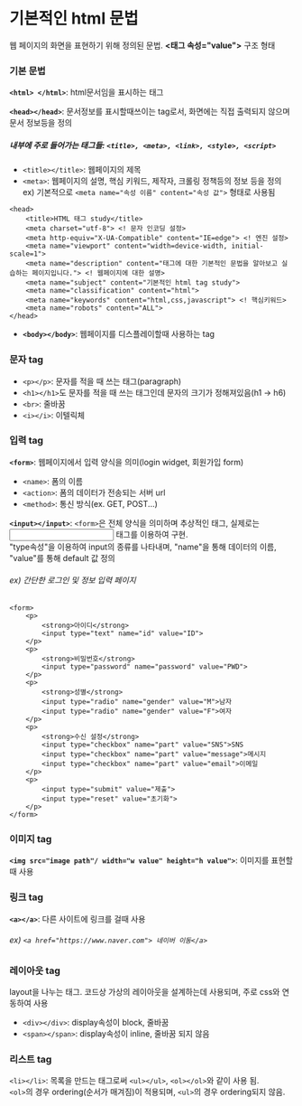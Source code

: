 # 기본적인 html 문법
웹 페이지의 화면을 표현하기 위해 정의된 문법. **<태그 속성="value">** 구조 형태   
   
   
### 기본 문법   
**```<html> </html>```**: html문서임을 표시하는 태그   

**```<head></head>```**: 문서정보를 표시할때쓰이는 tag로서, 화면에는 직접 출력되지 않으며 문서 정보등을 정의   

##### <head> 내부에 주로 들어가는 태그들: ```<title>, <meta>, <link>, <style>, <script>```   
* ```<title></title>```: 웹페이지의 제목   
* ```<meta>```: 웹페이지의 설명, 핵심 키워드, 제작자, 크롤링 정책등의 정보 등을 정의   
ex) 기본적으로 ```<meta name="속성 이름" content="속성 값">``` 형태로 사용됨

```
<head>
	<title>HTML 태그 study</title>
	<meta charset="utf-8"> <! 문자 인코딩 설정>
	<meta http-equiv="X-UA-Compatible" content="IE=edge"> <! 엔진 설정>
	<meta name="viewport" content="width=device-width, initial-scale=1"> 
	<meta name="description" content="태그에 대한 기본적인 문법을 알아보고 실습하는 페이지입니다."> <! 웹페이지에 대한 설명>
	<meta name="subject" content="기본적인 html tag study"> 
	<meta name="classification" content="html">
	<meta name="keywords" content="html,css,javascript"> <! 핵심키워드>
	<meta name="robots" content="ALL">
</head>
```   

* **```<body></body>```**: 웹페이지를 디스플레이할때 사용하는 tag   

### 문자 tag   
* ```<p></p>```: 문자를 적을 때 쓰는 태그(paragraph)   
* ```<h1></h1>```도 문자를 적을 때 쓰는 태그인데 문자의 크기가 정해져있음(h1 -> h6)   
* ```<br>```: 줄바꿈   
* ```<i></i>```: 이텔릭체   

### 입력 tag   
**```<form>```**: 웹페이지에서 입력 양식을 의미(login widget, 회원가입 form)   
* ```<name>```: 폼의 이름   
* ```<action>```: 폼의 데이터가 전송되는 서버 url   
* ```<method>```: 통신 방식(ex. GET, POST...)   

**```<input></input>```**: ```<form>```은 전체 양식을 의미하며 추상적인 태그, 실제로는 <input> 태그를 이용하여 구현.   
"type속성"을 이용하여 input의 종류를 나타내며, "name"을 통해 데이터의 이름, "value"를 통해 default 값 정의   

###### ex) 간단한 로그인 및 정보 입력 페이지   
```
<form>
	<p>
		<strong>아이디</strong>
		<input type="text" name="id" value="ID">
	</p>
	<p>
		<strong>비밀번호</strong>
		<input type="password" name="password" value="PWD">
	</p>
	<p>
		<strong>성별</strong>
		<input type="radio" name="gender" value="M">남자
		<input type="radio" name="gender" value="F">여자
	</p>
	<p>
		<strong>수신 설정</strong>
		<input type="checkbox" name="part" value="SNS">SNS
		<input type="checkbox" name="part" value="message">메시지
		<input type="checkbox" name="part" value="email">이메일
	</p>
	<p>
		<input type="submit" value="제출">
		<input type="reset" value="초기화">
	</p>
</form>
```


### 이미지 tag
**```<img src="image path"/ width="w value" height="h value">```**: 이미지를 표현할 때 사용   

### 링크 tag
**```<a></a>```**: 다른 사이트에 링크를 걸때 사용   
###### ex) ```<a href="https://www.naver.com"> 네이버 이동</a>```   

### 레이아웃 tag
layout을 나누는 태그. 코드상 가상의 레이아웃을 설계하는데 사용되며, 주로 css와 연동하여 사용   
* ```<div></div>```: display속성이 block, 줄바꿈
* ```<span></span>```: display속성이 inline, 줄바꿈 되지 않음

### 리스트 tag   
```<li></li>```: 목록을 만드는 태그로써 ```<ul></ul>```, ```<ol></ol>```와 같이 사용 됨.   
```<ol>```의 경우 ordering(순서가 매겨짐)이 적용되며, ```<ul>```의 경우 ordering되지 않음.   
